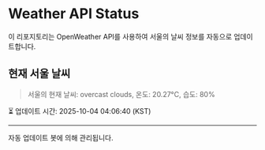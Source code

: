 
# Weather API Status

이 리포지토리는 OpenWeather API를 사용하여 서울의 날씨 정보를 자동으로 업데이트합니다.

## 현재 서울 날씨
> 서울의 현재 날씨: overcast clouds, 온도: 20.27°C, 습도: 80%

⏳ 업데이트 시간: 2025-10-04 04:06:40 (KST)

---
자동 업데이트 봇에 의해 관리됩니다.
